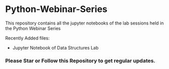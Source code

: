 # Python-Webinar-Series
This repository contains all the jupyter notebooks of the lab sessions held in the Python Webinar Series

Recently Added files:
* Jupyter Notebook of Data Structures Lab

<h3> Please Star or Follow this Repository to get regular updates.</h3>
